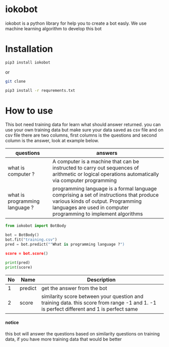 # iokobot
iokobot is a python library for help you to create a bot easly. We use machine learning algorithm to develop this bot

# Installation
```bash
pip3 install iokobot
```
or
```bash
git clone
```
```bash
pip3 install -r requrements.txt
```

# How to use
This bot need training data for learn what should answer returned. you can use your own training data but make sure your data saved as csv file and on csv file there are two columns, first columns is the questions and second column is the answer, look at example below.

| questions | answers |
| --------- | ------- |
| what is computer ? | A computer is a machine that can be instructed to carry out sequences of arithmetic or logical operations automatically via computer programming |
| what is programming language ? |  programming language is a formal language comprising a set of instructions that produce various kinds of output. Programming languages are used in computer programming to implement algorithms |

```python
from iokobot import BotBody

bot = BotBody()
bot.fit("training.csv")
pred = bot.predict(""What is programming language ?")

score = bot.score()

print(pred)
print(score)
```
|No | Name | Description |
|---| ---- | ----------- |
|1| predict | get the answer from the bot |
|2| score | similarity score between your question and training data. this score from range -1 and 1. -1 is perfect different and 1 is perfect same|

#### notice
this bot will answer the questions based on similarity questions on training data, if you have more training data that would be better